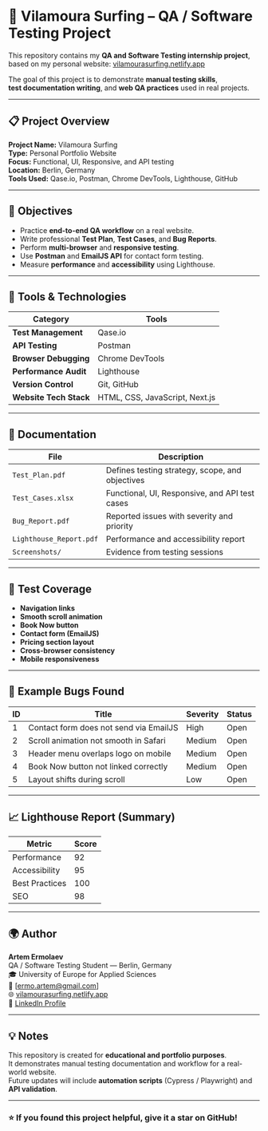 # 🧪 Vilamoura Surfing – QA / Software Testing Project

This repository contains my **QA and Software Testing internship project**,  
based on my personal website: [vilamourasurfing.netlify.app](https://vilamourasurfing.netlify.app)

The goal of this project is to demonstrate **manual testing skills**,  
**test documentation writing**, and **web QA practices** used in real projects.

---

## 📋 Project Overview

**Project Name:** Vilamoura Surfing  
**Type:** Personal Portfolio Website  
**Focus:** Functional, UI, Responsive, and API testing  
**Location:** Berlin, Germany  
**Tools Used:** Qase.io, Postman, Chrome DevTools, Lighthouse, GitHub  

---

## 🧠 Objectives

- Practice **end-to-end QA workflow** on a real website.  
- Write professional **Test Plan**, **Test Cases**, and **Bug Reports**.  
- Perform **multi-browser** and **responsive testing**.  
- Use **Postman** and **EmailJS API** for contact form testing.  
- Measure **performance** and **accessibility** using Lighthouse.

---

## 🧰 Tools & Technologies

| Category | Tools |
|-----------|--------|
| **Test Management** | Qase.io |
| **API Testing** | Postman |
| **Browser Debugging** | Chrome DevTools |
| **Performance Audit** | Lighthouse |
| **Version Control** | Git, GitHub |
| **Website Tech Stack** | HTML, CSS, JavaScript, Next.js |

---

## 🧾 Documentation

| File | Description |
|------|--------------|
| `Test_Plan.pdf` | Defines testing strategy, scope, and objectives |
| `Test_Cases.xlsx` | Functional, UI, Responsive, and API test cases |
| `Bug_Report.pdf` | Reported issues with severity and priority |
| `Lighthouse_Report.pdf` | Performance and accessibility report |
| `Screenshots/` | Evidence from testing sessions |

---

## 🧩 Test Coverage

- **Navigation links**  
- **Smooth scroll animation**  
- **Book Now button**  
- **Contact form (EmailJS)**  
- **Pricing section layout**  
- **Cross-browser consistency**  
- **Mobile responsiveness**

---

## 🐞 Example Bugs Found

| ID | Title | Severity | Status |
|----|--------|-----------|--------|
| 1 | Contact form does not send via EmailJS | High | Open |
| 2 | Scroll animation not smooth in Safari | Medium | Open |
| 3 | Header menu overlaps logo on mobile | Medium | Open |
| 4 | Book Now button not linked correctly | Medium | Open |
| 5 | Layout shifts during scroll | Low | Open |

---

## 📈 Lighthouse Report (Summary)

| Metric | Score |
|---------|--------|
| Performance | 92 |
| Accessibility | 95 |
| Best Practices | 100 |
| SEO | 98 |

---

## 🌍 Author

**Artem Ermolaev**  
QA / Software Testing Student — Berlin, Germany  
🎓 University of Europe for Applied Sciences  
📧 [ermo.artem@gmail.com]  
🌐 [vilamourasurfing.netlify.app](https://vilamourasurfing.netlify.app)  
🔗 [LinkedIn Profile](https://linkedin.com/in/artem-ermolaev-508618360)  

---

## 💡 Notes

This repository is created for **educational and portfolio purposes**.  
It demonstrates manual testing documentation and workflow for a real-world website.  
Future updates will include **automation scripts** (Cypress / Playwright) and **API validation**.

---

### ⭐ If you found this project helpful, give it a star on GitHub!
